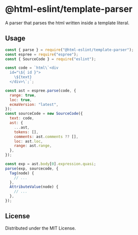 # @html-eslint/template-parser

A parser that parses the html written inside a template literal.

## Usage

```js
const { parse } = require("@html-eslint/template-parser");
const espree = require("espree");
const { SourceCode } = require("eslint");

const code = `html\`<div
  id="\${ id }">
    \${text}
  </div>\`;`;

const ast = espree.parse(code, {
  range: true,
  loc: true,
  ecmaVersion: "latest",
});
const sourceCode = new SourceCode({
  text: code,
  ast: {
    ...ast,
    tokens: [],
    comments: ast.comments ?? [],
    loc: ast.loc,
    range: ast.range,
  },
});

const exp = ast.body[0].expression.quasi;
parse(exp, sourcecode, {
  Tag(node) {
    // ...
  },
  AttributeValue(node) {
    // ...
  },
});
```

## License

Distributed under the MIT License.
